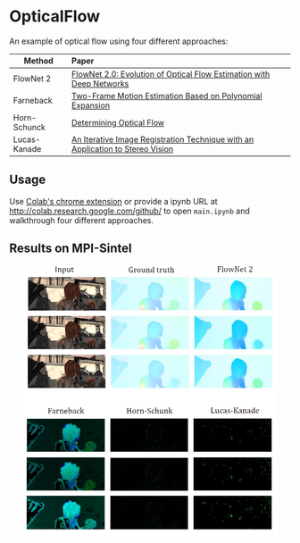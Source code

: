 # OpticalFlow
An example of optical flow using four different approaches:

| Method            | Paper                   |
| ----------------- |:----------------------- |
| FlowNet 2         | [FlowNet 2.0: Evolution of Optical Flow Estimation with Deep Networks](https://openaccess.thecvf.com/content_cvpr_2017/papers/Ilg_FlowNet_2.0_Evolution_CVPR_2017_paper.pdf)   |
| Farneback         | [Two-Frame Motion Estimation Based on Polynomial Expansion](http://www.diva-portal.org/smash/get/diva2:273847/FULLTEXT01.pdf)     |
| Horn-Schunck      | [Determining Optical Flow](https://dspace.mit.edu/bitstream/handle/1721.1/6337/%EE%80%80AIM%EE%80%81-572.pdf?sequence=2)     |
| Lucas-Kanade      | [An Iterative Image Registration Technique with an Application to Stereo Vision](http://cseweb.ucsd.edu/classes/sp02/cse252/lucaskanade81.pdf)    | 


## Usage
Use [Colab's chrome extension](https://chrome.google.com/webstore/detail/open-in-colab/iogfkhleblhcpcekbiedikdehleodpjo) or provide a ipynb URL at http://colab.research.google.com/github/ to open `main.ipynb` and walkthrough four different approaches.


## Results on MPI-Sintel
<div align='center'>
    <img src = 'src/alley1_result.PNG' width = '90%' height = '90%'>
</div>
